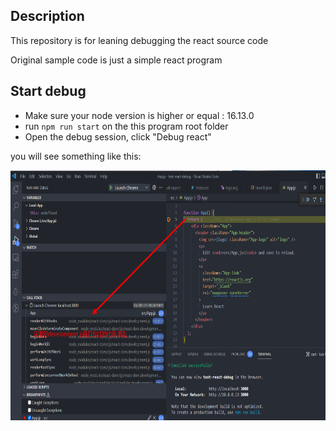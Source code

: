 ## Description

This repository is for leaning debugging the react source code

Original sample code is just a simple react program


## Start debug

* Make sure your node version is higher or equal : 16.13.0
* run `npm run start` on the this program root folder
* Open the debug session, click "Debug react"

you will see something like this:

<img src="images/debug.png" height="400" width="100%"/>